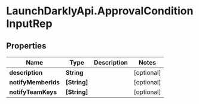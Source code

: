 # LaunchDarklyApi.ApprovalConditionInputRep

## Properties

Name | Type | Description | Notes
------------ | ------------- | ------------- | -------------
**description** | **String** |  | [optional] 
**notifyMemberIds** | **[String]** |  | [optional] 
**notifyTeamKeys** | **[String]** |  | [optional] 



